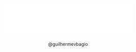<p align="center">
    <img src="example.svg" width="400" height="100" alt="header">
</p>
<p align="center"> @guilhermevbagio </p>
